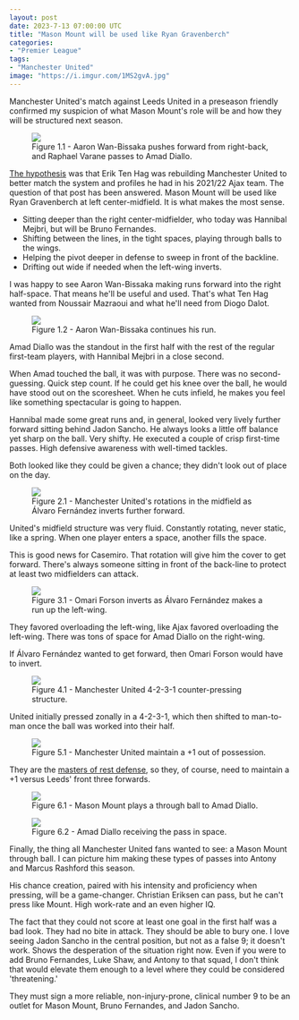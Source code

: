 ```yaml
---
layout: post
date: 2023-7-13 07:00:00 UTC
title: "Mason Mount will be used like Ryan Gravenberch"
categories: 
- "Premier League"
tags: 
- "Manchester United"
image: "https://i.imgur.com/1MS2gvA.jpg"
---
```


Manchester United's match against Leeds United in a preseason friendly confirmed my suspicion of what Mason Mount's role will be and how they will be structured next season. 

<!---more--->

<figure>
    <img src="https://i.imgur.com/dLAOsp7.jpg">
    <figcaption>Figure 1.1 - Aaron Wan-Bissaka pushes forward from right-back, and Raphael Varane passes to Amad Diallo.</figcaption>
</figure> 

[The hypothesis](https://tacticsjournal.com/2023/07/04/erik-ten-hag-end-goal-for-manchester-united-is-2021-22-ajax/) was that Erik Ten Hag was rebuilding Manchester United to better match the system and profiles he had in his 2021/22 Ajax team. The question of that post has been answered. Mason Mount will be used like Ryan Gravenberch at left center-midfield. It is what makes the most sense. 

- Sitting deeper than the right center-midfielder, who today was Hannibal Mejbri, but will be Bruno Fernandes.
- Shifting between the lines, in the tight spaces, playing through balls to the wings. 
- Helping the pivot deeper in defense to sweep in front of the backline. 
- Drifting out wide if needed when the left-wing inverts. 

I was happy to see Aaron Wan-Bissaka making runs forward into the right half-space. That means he'll be useful and used. That's what Ten Hag wanted from Noussair Mazraoui and what he'll need from Diogo Dalot. 

<figure>
    <img src="https://i.imgur.com/1MS2gvA.jpg">
    <figcaption>Figure 1.2 - Aaron Wan-Bissaka continues his run.</figcaption>
</figure> 

Amad Diallo was the standout in the first half with the rest of the regular first-team players, with Hannibal Mejbri in a close second.

When Amad touched the ball, it was with purpose. There was no second-guessing. Quick step count. If he could get his knee over the ball, he would have stood out on the scoresheet. When he cuts infield, he makes you feel like something spectacular is going to happen. 

Hannibal made some great runs and, in general, looked very lively further forward sitting behind Jadon Sancho. He always looks a little off balance yet sharp on the ball. Very shifty. He executed a couple of crisp first-time passes. High defensive awareness with well-timed tackles. 

Both looked like they could be given a chance; they didn't look out of place on the day. 

<figure>
    <img src="https://i.imgur.com/8NRbJMk.jpg">
    <figcaption>Figure 2.1 - Manchester United's rotations in the midfield as Álvaro Fernández inverts further forward.</figcaption>
</figure> 

United's midfield structure was very fluid. Constantly rotating, never static, like a spring. When one player enters a space, another fills the space. 

This is good news for Casemiro. That rotation will give him the cover to get forward. There's always someone sitting in front of the back-line to protect at least two midfielders can attack. 

<figure>
    <img src="https://i.imgur.com/aru88xr.jpg">
    <figcaption>Figure 3.1 - Omari Forson inverts as Álvaro Fernández makes a run up the left-wing.</figcaption>
</figure> 

They favored overloading the left-wing, like Ajax favored overloading the left-wing. There was tons of space for Amad Diallo on the right-wing. 

If Álvaro Fernández wanted to get forward, then Omari Forson would have to invert. 

<figure>
    <img src="https://i.imgur.com/jGl8Xj3.jpg">
    <figcaption>Figure 4.1 - Manchester United 4-2-3-1 counter-pressing structure.</figcaption>
</figure> 

United initially pressed zonally in a 4-2-3-1, which then shifted to man-to-man once the ball was worked into their half. 

<figure>
    <img src="https://i.imgur.com/wrhaSv6.jpg">
    <figcaption>Figure 5.1 - Manchester United maintain a +1 out of possession.</figcaption>
</figure> 

They are the [masters of rest defense](https://tacticsjournal.com/Manchester-United-are-too-good-at-maintaining-numerical-superiority-in-transition/), so they, of course, need to maintain a +1 versus Leeds' front three forwards. 

<figure>
    <img src="https://i.imgur.com/Y1dNEi6.jpg">
    <figcaption>Figure 6.1 - Mason Mount plays a through ball to Amad Diallo.</figcaption>
</figure> 

<figure>
    <img src="https://i.imgur.com/xiUGdp4.jpg">
    <figcaption>Figure 6.2 - Amad Diallo receiving the pass in space.</figcaption>
</figure> 

Finally, the thing all Manchester United fans wanted to see: a Mason Mount through ball. I can picture him making these types of passes into Antony and Marcus Rashford this season. 

His chance creation, paired with his intensity and proficiency when pressing, will be a game-changer. Christian Eriksen can pass, but he can't press like Mount. High work-rate and an even higher IQ.

The fact that they could not score at least one goal in the first half was a bad look. They had no bite in attack. They should be able to bury one. I love seeing Jadon Sancho in the central position, but not as a false 9; it doesn't work. Shows the desperation of the situation right now. Even if you were to add Bruno Fernandes, Luke Shaw, and Antony to that squad, I don't think that would elevate them enough to a level where they could be considered 'threatening.'

They must sign a more reliable, non-injury-prone, clinical number 9 to be an outlet for Mason Mount, Bruno Fernandes, and Jadon Sancho.
